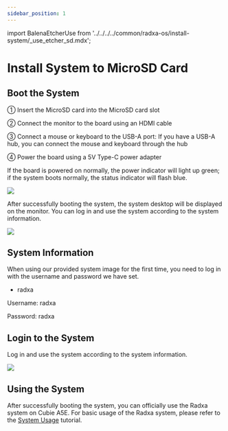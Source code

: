 ```yaml
---
sidebar_position: 1
---
```


import BalenaEtcherUse from '../../../../common/radxa-os/install-system/\_use_etcher_sd.mdx';

# Install System to MicroSD Card

<BalenaEtcherUse />

## Boot the System

① Insert the MicroSD card into the MicroSD card slot

② Connect the monitor to the board using an HDMI cable

③ Connect a mouse or keyboard to the USB-A port: If you have a USB-A hub, you can connect the mouse and keyboard through the hub

④ Power the board using a 5V Type-C power adapter

If the board is powered on normally, the power indicator will light up green; if the system boots normally, the status indicator will flash blue.

<div style={{textAlign: 'center'}}>
   <img src="/en/img/cubie/a5e/a5e-quickly-start.webp" style={{width: '100%', maxWidth: '1200px'}} />
</div>

After successfully booting the system, the system desktop will be displayed on the monitor. You can log in and use the system according to the system information.

<div style={{textAlign: 'center'}}>
   <img src="/en/img/common/radxa-os/system-config/vnc-debian11-succ.webp" style={{width: '100%', maxWidth: '1200px'}} />
</div>

## System Information

When using our provided system image for the first time, you need to log in with the username and password we have set.

- radxa

Username: radxa

Password: radxa

## Login to the System

Log in and use the system according to the system information.

<div style={{ textAlign: "center" }}>
  <img
    src="/en/img/common/radxa-os/system-config/vnc-debian11-desktop.webp"
    style={{ width: "100%", maxWidth: "1200px" }}
  />
</div>

## Using the System

After successfully booting the system, you can officially use the Radxa system on Cubie A5E. For basic usage of the Radxa system, please refer to the [System Usage](../../system-config) tutorial.
